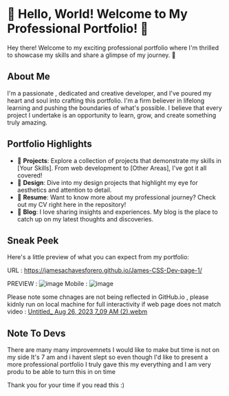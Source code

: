 # 👋 Hello, World! Welcome to My Professional Portfolio! 🌟

Hey there! Welcome to my exciting professional portfolio where I'm thrilled to showcase my skills and share a glimpse of my journey. 🚀

## About Me

I'm a passionate , dedicated and creative developer, and I've poured my heart and soul into crafting this portfolio. I'm a firm believer in lifelong learning and pushing the boundaries of what's possible. I believe that every project I undertake is an opportunity to learn, grow, and create something truly amazing.

## Portfolio Highlights

- 💼 **Projects**: Explore a collection of projects that demonstrate my skills in [Your Skills]. From web development to [Other Areas], I've got it all covered!
- 🎨 **Design**: Dive into my design projects that highlight my eye for aesthetics and attention to detail.
- 📄 **Resume**: Want to know more about my professional journey? Check out my CV right here in the repository!
- 📝 **Blog**: I love sharing insights and experiences. My blog is the place to catch up on my latest thoughts and discoveries.

## Sneak Peek

Here's a little preview of what you can expect from my portfolio:

URL : https://jamesachavesforero.github.io/James-CSS-Dev-page-1/

PREVIEW : ![image](https://github.com/JamesAChavesForero/James-CSS-Dev-page-1/assets/143219390/b740d940-3dda-44d3-8ebf-cd7934858239)
Mobile :  ![image](https://github.com/JamesAChavesForero/James-CSS-Dev-page-1/assets/143219390/548b31c6-7bd7-44a6-b195-8687763ad627)

Please note some chnages are not being reflected in GitHub.io , please kidnly run on local machine for full interactivity if web page does not match video :
[Untitled_ Aug 26, 2023 7_09 AM (2).webm](https://github.com/JamesAChavesForero/James-CSS-Dev-page-1/assets/143219390/5df3c5eb-b899-460e-898b-12665cd36c65)



## Note To Devs

There are many many improvemnets I would like to make but time is not on my side It's 7 am and i havent slept so even though I'd like to present a more professional portfolio I truly gave this my everything and I am very produ to be able to turn this in on time

Thank you for your time if you read this :)


